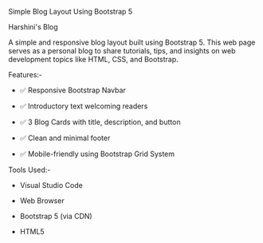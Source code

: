 Simple Blog Layout Using Bootstrap 5

Harshini's Blog

A simple and responsive blog layout built using Bootstrap 5. This web page serves as a personal blog to share tutorials, tips, and insights on web development topics like HTML, CSS, and Bootstrap.

Features:-

- ✅ Responsive Bootstrap Navbar
  
- ✅ Introductory text welcoming readers
  
- ✅ 3 Blog Cards with title, description, and button
  
- ✅ Clean and minimal footer
  
- ✅ Mobile-friendly using Bootstrap Grid System

Tools Used:-

- Visual Studio Code

- Web Browser
  
- Bootstrap 5 (via CDN)

- HTML5

